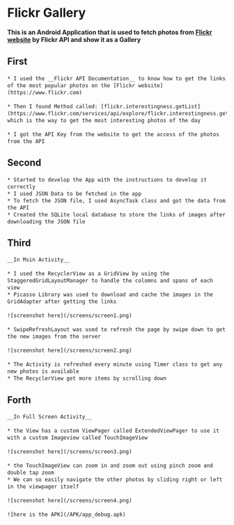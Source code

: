 # Flickr Gallery

__This is an Android Application that is used to fetch photos from [Flickr website](https://www.flickr.com) by Flickr API and show it as a Gallery__

## First

	* I used the __Flickr API Documentation__ to know how to get the links of the most popular photos on the [Flickr website](https://www.flickr.com)
	
	* Then I found Method called: [flickr.interestingness.getList](https://www.flickr.com/services/api/explore/flickr.interestingness.getList) which is the way to get the most interesting photos of the day 
	
	* I got the API Key from the website to get the access of the photos from the API
	
## Second 

	* Started to develop the App with the instructions to develop it correctly 
	* I used JSON Data to be fetched in the app
	* To fetch the JSON file, I used AsyncTask class and got the data from the API
	* Created the SQLite local database to store the links of images after downloading the JSON file
	
## Third
	
	__In Msin Activity__
	
	* I used the RecyclerView as a GridView by using the StaggeredGridLayoutManager to handle the colomns and spans of each view 
	* Picasso Library was used to download and cache the images in the GridAdapter after getting the links
	
	![screenshot here](/screens/screen1.png)
	
	* SwipeRefreshLayout was used to refresh the page by swipe down to get the new images from the server
	
	![screenshot here](/screens/screen2.png)
	
	* The Activity is refreshed every minute using Timer class to get any new photos is available
	* The RecyclerView get more items by scrolling down 
	
## Forth
	
	__In Full Screen Activity__
	
	* the View has a custom ViewPager called ExtendedViewPager to use it with a custom Imageview called TouchImageView
	
	![screenshot here](/screens/screen3.png)
	
	* the TouchImageView can zoom in and zoom out using pinch zoom and double tap zoom
	* We can so easily navigate the other photos by sliding right or left in the viewpager itself
	
	![screenshot here](/screens/screen4.png)
	
	![here is the APK](/APK/app_debug.apk)
	
	

